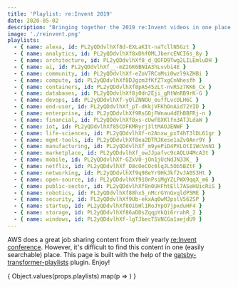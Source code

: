 ```yaml
---
title: 'Playlist: re:Invent 2019'
date: 2020-05-02
description: "Bringing together the 2019 re:Invent videos in one place!"
image: './reinvent.png'
playlists:
  - { name: alexa, id: PL2yQDdvlhXf8d-EXLaKIt-naTcllN5Gzt }
  - { name: analytics, id: PL2yQDdvlhXf8xDhf0MLJbercENCI6s_8y }
  - { name: architecture, id: PL2yQDdvlhXf8_d_QOFD9Twg2LILEmluDH }
  - { name: ai, id: PL2yQDdvlhXf__-mZ2GK6BNIA3hLvvbi4E }
  - { name: community, id: PL2yQDdvlhXf-eZoV7RCaMsi0wzl9kZHBi }
  - { name: compute, id: PL2yQDdvlhXf8DJgzm3fKfZTxgCnNhesfh }
  - { name: containers, id: PL2yQDdvlhXf8pA545zLt-nvRSz7KK6_Cx }
  - { name: databases, id: PL2yQDdvlhXf8j0dn2Eji_gRtWnRB9rK-G }
  - { name: devops, id: PL2yQDdvlhXf-yQlZNNOU_euffLvcOLH6C }
  - { name: end-user, id: PL2yQDdvlhXf_pT-dKkjVFKhOnAid72YID }
  - { name: enterprise, id: PL2yQDdvlhXf9RsGOjFWnau4dEhBBFRj-n }
  - { name: financial, id: PL2yQDdvlhXf8xs-cUwFBXKlfn3ATJLdaW }
  - { name: iot, id: PL2yQDdvlhXf85CDFKMRyrj3ltMAOJENWF }
  - { name: life-sciences, id: PL2yQDdvlhXf-n2Anxw_pxT4hT3lDL61gr }
  - { name: mgmt-tools, id: PL2yQDdvlhXf8ea2DTRJKese1aZv0Anr9Y }
  - { name: manufacturing, id: PL2yQDdvlhXf_m9yePiD4PXLOtI1WcVnN1 }
  - { name: marketplace, id: PL2yQDdvlhXf_owJJpafvc9cAQLU4McA3t }
  - { name: mobile, id: PL2yQDdvlhXf-GZxV0-jOn1jUcNdJN33K_ }
  - { name: netflix, id: PL2yQDdvlhXf_D8cOeCOc6lqJL5Ob5BZtF }
  - { name: networking, id: PL2yQDdvlhXf9q98eYr9HkJkf2vJA0S3Ht }
  - { name: open-source, id: PL2yQDdvlhXf910nPsiMgYZLPWX9qqX_m6 }
  - { name: public-sector, id: PL2yQDdvlhXf8n0UHFhtEll7ASeHUicRiS }
  - { name: robotics, id: PL2yQDdvlhXf88hx5_nMcrGYnGvqldP5ME }
  - { name: security, id: PL2yQDdvlhXf9Ub-ekxAq0wMJpslV562SP }
  - { name: startup, id: PL2yQDdvlhXf8OibHl1RoJYpO7jpxduHF4 }
  - { name: storage, id: PL2yQDdvlhXf86aDDsZqqpYkQi6rrahR_2 }
  - { name: windows, id: PL2yQDdvlhXf-lgTJbecT5VNCGa1aejdU9 }
---
```


AWS does a great job sharing content from their yearly [re:Invent conference](https://reinvent.awsevents.com).  However, it's difficult to find this content in one (easily searchable) place.  This page is built with the help of the [gatsby-transformer-playlists](https://github.com/pofallon/gatsby-transformer-playlists) plugin.  Enjoy!

<div>
  { Object.values(props.playlists).map(p =>
    <ReinventProcessor playlist={p}>
      <Playlist />
    </ReinventProcessor>
  ) }
</div>